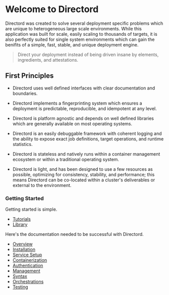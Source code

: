 # Welcome to Directord

Directord was created to solve several deployment specific problems which are
unique to heterogeneous large scale environments. While this application was
built for scale, easily scaling to thousands of targets, it is also perfectly
suited for single system environments which can gain the benifits of a simple,
fast, stable, and unique deployment engine.

> Direct your deployment instead of being driven insane by elements,
  ingredients, and attestations.

## First Principles

* Directord uses well defined interfaces with clear documentation and
  boundaries.

* Directord implements a fingerprinting system which ensures a deployment is
  predictable, reproducible, and idempotent at any level.

* Directord is platform agnostic and depends on well defined libraries which
  are generally available on most operating systems.

* Directord is an easily debuggable framework with coherent logging and the
  ability to expose exact job definitions, target operations, and runtime
  statistics.

* Directord is stateless and natively runs within a container management
  ecosystem or within a traditional operating system.

* Directord is light, and has been designed to use a few resources as possible,
  optimizing for consistency, stability, and performance; this means Directord can
  be co-located within a cluster's deliverables or external to the environment.

### Getting Started

Getting started is simple.

* [Tutorials](tutorials.md)
* [Library](library.md)

Here's the documentation needed to be successful with Directord.

* [Overview](overview.md)
* [Installation](installation.md)
* [Service Setup](service-setup.md)
* [Containerization](containerization.md)
* [Authentication](authentication.md)
* [Management](management.md)
* [Syntax](syntax.md)
* [Orchestrations](orchestrations.md)
* [Testing](testing.md)
